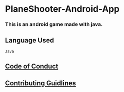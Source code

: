 # PlaneShooter-Android-App

### This is an android game made with java.

## Language Used

    Java

## [Code of Conduct](https://github.com/MukulKolpe/PlaneShooter-Android-App/blob/master/CODE_OF_CONDUCT.md)

## [Contributing Guidlines](https://github.com/MukulKolpe/PlaneShooter-Android-App/blob/master/CONTRIBUTING.md)




